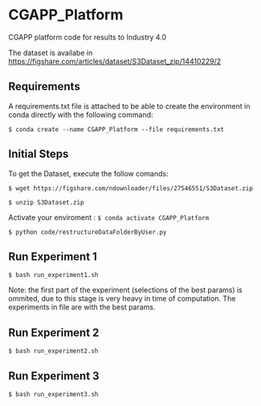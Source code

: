 # CGAPP_Platform
CGAPP platform code for results to Industry 4.0


The dataset is availabe in https://figshare.com/articles/dataset/S3Dataset_zip/14410229/2


## Requirements
A requirements.txt file is attached to be able to create the environment in conda directly with the following command:

`$ conda create --name CGAPP_Platform --file requirements.txt `


## Initial Steps

To get the Dataset, execute the follow comands:

`$ wget https://figshare.com/ndownloader/files/27546551/S3Dataset.zip`

`$ unzip S3Dataset.zip`

Activate your enviroment : `$ conda activate CGAPP_Platform`

`$ python code/restructureDataFolderByUser.py`

## Run Experiment 1

`$ bash run_experiment1.sh`

Note: the first part of the experiment (selections of the best params) is ommited, due to this stage is very heavy in time of computation. The experiments in file are with the best params. 

## Run Experiment 2

`$ bash run_experiment2.sh`

## Run Experiment 3

`$ bash run_experiment3.sh`
